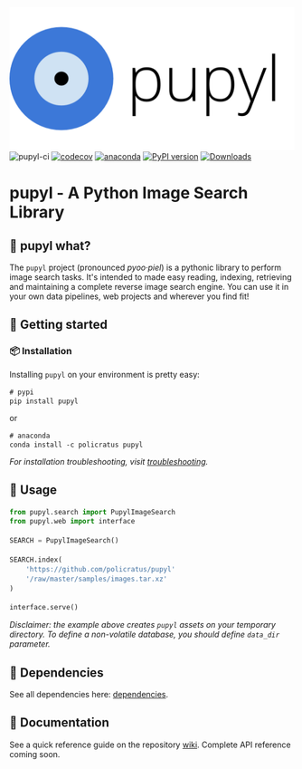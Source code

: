 ![pupyl](https://github.com/policratus/pupyl/raw/master/docs/pupyl.png)
![pupyl-ci](https://github.com/policratus/pupyl/workflows/pupyl-ci/badge.svg)
[![codecov](https://codecov.io/gh/policratus/pupyl/branch/master/graph/badge.svg)](https://codecov.io/gh/policratus/pupyl)
[![anaconda](https://anaconda.org/policratus/pupyl/badges/version.svg)](https://anaconda.org/policratus/pupyl/badges/version.svg)
[![PyPI version](https://badge.fury.io/py/pupyl.svg)](https://badge.fury.io/py/pupyl)
[![Downloads](https://pepy.tech/badge/pupyl)](https://pepy.tech/project/pupyl)

# pupyl - A Python Image Search Library

## 🧿 pupyl what?

The `pupyl` project (pronounced _pyoo·piel_) is a pythonic library to perform image search tasks. It's intended to made easy reading, indexing, retrieving and maintaining a complete reverse image search engine. You can use it in your own data pipelines, web projects and wherever you find fit!

## 🎉 Getting started
### 📦 Installation
Installing `pupyl` on your environment is pretty easy:
```shell
# pypi
pip install pupyl
```
or
```shell
# anaconda
conda install -c policratus pupyl
```
_For installation troubleshooting, visit [troubleshooting](TROUBLESHOOTING.md)._
## 🚸 Usage
```python
from pupyl.search import PupylImageSearch
from pupyl.web import interface

SEARCH = PupylImageSearch()

SEARCH.index(
    'https://github.com/policratus/pupyl'
    '/raw/master/samples/images.tar.xz'
)

interface.serve()
```
_Disclaimer: the example above creates `pupyl` assets on your temporary directory. To define a non-volatile database, you should define `data_dir` parameter._

## 📌 Dependencies
See all dependencies here: [dependencies](https://github.com/policratus/pupyl/network/dependencies).

## 📝 Documentation
See a quick reference guide on the repository [wiki](https://github.com/policratus/pupyl/wiki). Complete API reference coming soon.
